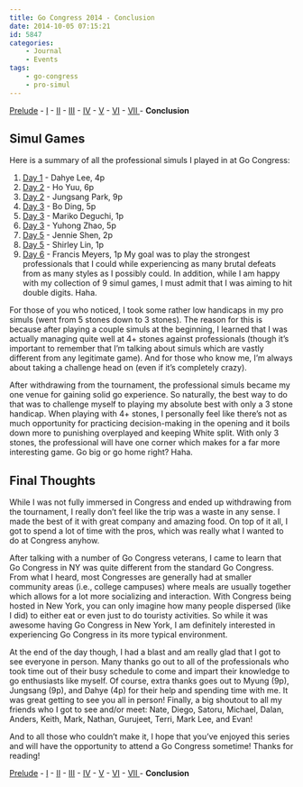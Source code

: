 ```yaml
---
title: Go Congress 2014 - Conclusion
date: 2014-10-05 07:15:21
id: 5847
categories:
	- Journal
	- Events
tags:
	- go-congress
	- pro-simul
---
```


[Prelude](http://www.bengozen.com/go-congress-2014-prelude/ "Go Congress 2014 — Prelude") - [I](http://www.bengozen.com/go-congress-2014-day-1/ "Go Congress 2014 — Day 1") - [II](http://www.bengozen.com/go-congress-2014-day-2/ "Go Congress 2014 — Day 2") - [III](http://www.bengozen.com/go-congress-2014-day-3/ "Go Congress 2014 — Day 3") - [IV](http://www.bengozen.com/go-congress-2014-day-4/ "Go Congress 2014 — Day 4") - [V](http://www.bengozen.com/go-congress-2014-day-5/ "Go Congress 2014 — Day 5") - [VI](http://www.bengozen.com/go-congress-2014-day-6/ "Go Congress 2014 — Day 6") - [VII ](http://www.bengozen.com/go-congress-2014-day-7/ "Go Congress 2014 — Day 7")- **Conclusion**

## Simul Games

Here is a summary of all the professional simuls I played in at Go Congress:

1.  [Day 1](http://www.bengozen.com/go-congress-2014-day-1/ "Go Congress 2014 — Day 1") - Dahye Lee, 4p
2.  [Day 2](http://www.bengozen.com/go-congress-2014-day-2/ "Go Congress 2014 — Day 2") - Ho Yuu, 6p
3.  [Day 2](http://www.bengozen.com/go-congress-2014-day-2/ "Go Congress 2014 — Day 2") - Jungsang Park, 9p
4.  [Day 3](http://www.bengozen.com/go-congress-2014-day-3/ "Go Congress 2014 — Day 3") - Bo Ding, 5p
5.  [Day 3](http://www.bengozen.com/go-congress-2014-day-3/ "Go Congress 2014 — Day 3") - Mariko Deguchi, 1p
6.  [Day 3](http://www.bengozen.com/go-congress-2014-day-3/ "Go Congress 2014 — Day 3") - Yuhong Zhao, 5p
7.  [Day 5](http://www.bengozen.com/go-congress-2014-day-5/ "Go Congress 2014 — Day 5") - Jennie Shen, 2p
8.  [Day 5](http://www.bengozen.com/go-congress-2014-day-5/ "Go Congress 2014 — Day 5") - Shirley Lin, 1p
9.  [Day 6](http://www.bengozen.com/go-congress-2014-day-6/ "Go Congress 2014 — Day 6") - Francis Meyers, 1p
My goal was to play the strongest professionals that I could while experiencing as many brutal defeats from as many styles as I possibly could. In addition, while I am happy with my collection of 9 simul games, I must admit that I was aiming to hit double digits. Haha.

<!--more-->

For those of you who noticed, I took some rather low handicaps in my pro simuls (went from 5 stones down to 3 stones). The reason for this is because after playing a couple simuls at the beginning, I learned that I was actually managing quite well at 4+ stones against professionals (though it’s important to remember that I’m talking about simuls which are vastly different from any legitimate game). And for those who know me, I’m always about taking a challenge head on (even if it’s completely crazy).

After withdrawing from the tournament, the professional simuls became my one venue for gaining solid go experience. So naturally, the best way to do that was to challenge myself to playing my absolute best with only a 3 stone handicap. When playing with 4+ stones, I personally feel like there’s not as much opportunity for practicing decision-making in the opening and it boils down more to punishing overplayed and keeping White split. With only 3 stones, the professional will have one corner which makes for a far more interesting game. Go big or go home right? Haha.

## Final Thoughts

While I was not fully immersed in Congress and ended up withdrawing from the tournament, I really don’t feel like the trip was a waste in any sense. I made the best of it with great company and amazing food. On top of it all, I got to spend a lot of time with the pros, which was really what I wanted to do at Congress anyhow.

After talking with a number of Go Congress veterans, I came to learn that Go Congress in NY was quite different from the standard Go Congress. From what I heard, most Congresses are generally had at smaller community areas (i.e., college campuses) where meals are usually together which allows for a lot more socializing and interaction. With Congress being hosted in New York, you can only imagine how many people dispersed (like I did) to either eat or even just to do touristy activities. So while it was awesome having Go Congress in New York, I am definitely interested in experiencing Go Congress in its more typical environment.

At the end of the day though, I had a blast and am really glad that I got to see everyone in person. Many thanks go out to all of the professionals who took time out of their busy schedule to come and impart their knowledge to go enthusiasts like myself. Of course, extra thanks goes out to Myung (9p), Jungsang (9p), and Dahye (4p) for their help and spending time with me. It was great getting to see you all in person! Finally, a big shoutout to all my friends who I got to see and/or meet: Nate, Diego, Satoru, Michael, Dalan, Anders, Keith, Mark, Nathan, Gurujeet, Terri, Mark Lee, and Evan!

And to all those who couldn’t make it, I hope that you’ve enjoyed this series and will have the opportunity to attend a Go Congress sometime! Thanks for reading!

[Prelude](http://www.bengozen.com/go-congress-2014-prelude/ "Go Congress 2014 — Prelude") - [I](http://www.bengozen.com/go-congress-2014-day-1/ "Go Congress 2014 — Day 1") - [II](http://www.bengozen.com/go-congress-2014-day-2/ "Go Congress 2014 — Day 2") - [III](http://www.bengozen.com/go-congress-2014-day-3/ "Go Congress 2014 — Day 3") - [IV](http://www.bengozen.com/go-congress-2014-day-4/ "Go Congress 2014 — Day 4") - [V](http://www.bengozen.com/go-congress-2014-day-5/ "Go Congress 2014 — Day 5") - [VI](http://www.bengozen.com/go-congress-2014-day-6/ "Go Congress 2014 — Day 6") - [VII ](http://www.bengozen.com/go-congress-2014-day-7/ "Go Congress 2014 — Day 7")- **Conclusion**